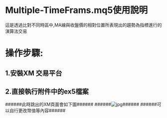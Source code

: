 Multiple-TimeFrams.mq5使用說明
==================

這是透過比對不同時區中,MA線與收盤價的相對位置所表現出的趨勢為指標進行的演算法交易

操作步驟:
================

## 1.安裝XM 交易平台 ##
## 2.直接執行附件中的ex5檔案 ##
  ######此時跳出的XM頁面會如下圖######
  ######![jpg]([(https://drive.google.com/file/d/17ZQjW2s8H-Boh9uDG-Nwsw7Jo6GQTmZb/view?usp=drive_link)])######
  ######可以自行更改幣值等內容######
  
